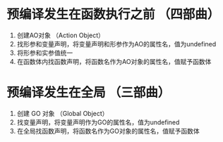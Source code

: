 # 预编译发生在函数执行之前 （四部曲）
1. 创建AO对象 （Action Object）
2. 找形参和变量声明，将变量声明和形参作为AO的属性名，值为undefined
3. 将形参和实参值统一
4. 在函数体内找函数声明，将函数名作为AO对象的属性名，值赋予函数体


# 预编译发生在全局 （三部曲）
1. 创建 GO 对象 （Global Object）
2. 找变量声明，将变量声明作为GO的属性名，值为undefined
3. 在全局找函数声明，将函数名作为GO对象的属性名，值赋予函数体

